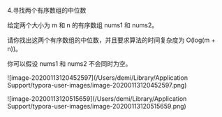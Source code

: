 4.寻找两个有序数组的中位数

给定两个大小为 m 和 n 的有序数组 nums1 和 nums2。

请你找出这两个有序数组的中位数，并且要求算法的时间复杂度为 O(log(m + n))。

你可以假设 nums1 和 nums2 不会同时为空。

![image-20200113120452597](/Users/demi/Library/Application Support/typora-user-images/image-20200113120452597.png)

![image-20200113120515659](/Users/demi/Library/Application Support/typora-user-images/image-20200113120515659.png)